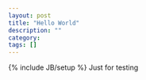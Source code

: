 ```yaml
---
layout: post
title: "Hello World"
description: ""
category: 
tags: []
---
```

{% include JB/setup %}
Just for testing
